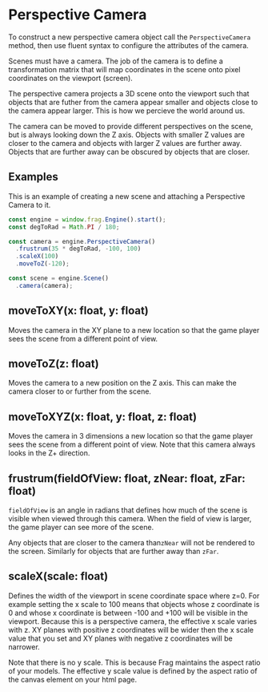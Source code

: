 # Perspective Camera
To construct a new perspective camera object call the `PerspectiveCamera` 
method, then use fluent syntax to configure the attributes of the camera.

Scenes must have a camera. The job of the camera is to define a 
transformation matrix that will map coordinates in the scene onto 
pixel coordinates on the viewport (screen).

The perspective camera projects a 3D scene onto the viewport such
that objects that are futher from the camera appear smaller and objects
close to the camera appear larger. This is how we percieve the world
around us.

The camera can be moved to provide different perspectives on the scene,
but is always looking down the Z axis. Objects with smaller Z values are
closer to the camera and objects with larger Z values are further away.
Objects that are further away can be obscured by objects that are closer.

## Examples
This is an example of creating a new scene and attaching a Perspective
Camera to it.

```javascript
const engine = window.frag.Engine().start();
const degToRad = Math.PI / 180;

const camera = engine.PerspectiveCamera()
  .frustrum(35 * degToRad, -100, 100)
  .scaleX(100)
  .moveToZ(-120);

const scene = engine.Scene()
  .camera(camera);
```

## moveToXY(x: float, y: float)
Moves the camera in the XY plane to a new location so that the game player sees
the scene from a different point of view.

## moveToZ(z: float)
Moves the camera to a new position on the Z axis. This can make the camera closer
to or further from the scene.

## moveToXYZ(x: float, y: float, z: float)
Moves the camera in 3 dimensions a new location so that the game player sees
the scene from a different point of view. Note that this camera always looks
in the Z+ direction.

## frustrum(fieldOfView: float, zNear: float, zFar: float)
`fieldOfView` is an angle in radians that defines how much of the scene is
visible when viewed through this camera. When the field of view is larger, the
game player can see more of the scene.

Any objects that are closer to the camera than`zNear` will not be rendered to the 
screen. Similarly for objects that are further away than `zFar`.

## scaleX(scale: float)
Defines the width of the viewport in scene coordinate space where z=0. For example 
setting the x scale to 100 means that objects whose z coordinate is 0 and whose x 
coordinate is between -100 and +100 will be visible in the viewport. Because this is
a perspective camera, the effective x scale varies with z. XY planes with positive z 
coordinates will be wider then the x scale value that you set and XY planes with
negative z coordinates will be narrower.

Note that there is no y scale. This is because Frag maintains the aspect ratio of
your models. The effective y scale value is defined by the aspect ratio of the
canvas element on your html page.
